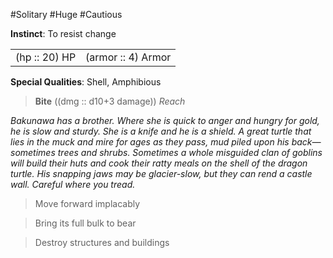 #Solitary #Huge #Cautious

**Instinct**: To resist change

|       |         |
| ----- | ------- |
| (hp :: 20) HP | (armor :: 4) Armor |

**Special Qualities**: Shell, Amphibious

> **Bite** ((dmg :: d10+3 damage))
> *Reach*

*Bakunawa has a brother. Where she is quick to anger and hungry for gold, he is slow and sturdy. She is a knife and he is a shield. A great turtle that lies in the muck and mire for ages as they pass, mud piled upon his back—sometimes trees and shrubs. Sometimes a whole misguided clan of goblins will build their huts and cook their ratty meals on the shell of the dragon turtle. His snapping jaws may be glacier-slow, but they can rend a castle wall. Careful where you tread.*

>Move forward implacably

>Bring its full bulk to bear

>Destroy structures and buildings